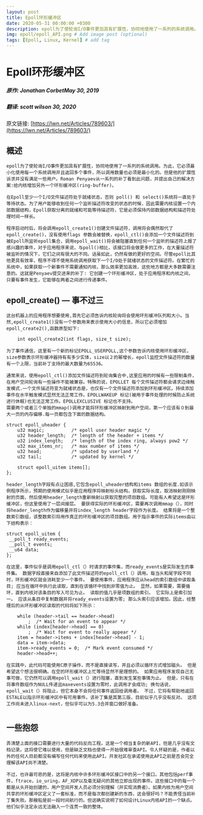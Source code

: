 ```yaml
---
layout: post
title: Epoll环形缓冲区
date: 2020-05-31 00:00:00 +0300
description: epoll为了使轮询I/O事件更加具有扩展性，协同地使用了一系列的系统调用。为此，它必须最小化使用每一个系统调用并且返回多个事件，所以调用数量也必须是最小化的。但是他的扩展性诉求并没有满足一些用户。Roman Penyaev从一系列的补丁看到此问题，并提出自己的解决方案:给内核增加另外一个环形缓冲区(ring-buffer) # Add post description (optional)
img: epoll/epoll_API.png # Add image post (optional)
tags: [Epoll, Linux, Kernel] # add tag
---
```

# Epoll环形缓冲区
##### 原作: Jonathan CorbetMay 30, 2019
##### 翻译: scott wilson 30, 2020
原文链接: [https://lwn.net/Articles/789603/](https://lwn.net/Articles/789603/)
## 概述
    epoll为了使轮询I/O事件更加具有扩展性，协同地使用了一系列的系统调用。为此，它必须最小化使用每一个系统调用并且返回多个事件，所以调用数量也必须是最小化的。但是他的扩展性诉求并没有满足一些用户。Roman Penyaev从一系列的补丁看到此问题，并提出自己的解决方案:给内核增加另外一个环形缓冲区(ring-buffer)。

    在Epoll至少一个I/O文件描述符处于就绪状态，否则 poll() 和 select()系统将一直处于等待状态。为了用户能够收到任何一个监听描述符改变的状态的时候，因此需要内核设置一个内部数据结构，Epoll获取分离的就绪和可能等待描述符，它是必须保持内部数据结构和描述符处理时间一样长。

    程序启动时后，将会调用epoll_create1()创建文件描述符，调用将会偶然取代了epoll_create()，没有使用flags 参数会被替换，epoll_ctl()会添加一个文件描述符到被Epoll所监听epoll集合，调用epoll_wait()将会被阻塞直到任何一个监听的描述符上报了感兴趣的事件，对于应用程序来说，与poll()相比，该接口将会做更多的工作，在大量描述符被监听的情况下，它们之间有很大的不同。话虽如此，仍然有做的更好的空间。尽管epoll比其他更具有效率，程序不得不使用系统调用获取下一个I/O处于就绪状态的文件描述符。在繁忙的系统中，如果获取一个新事件不需要通知内核，那么效率更加高效，这些地方都是大多数需要注意的。这就是Penyaev提交进来的补丁: 它创建一个环形缓冲区，处于应用程序和内核之间，只要有事件发生，它能够在两者之间进行传递事件。

## epoll_create() — 事不过三
    这台机器上的应用程序想要使用,首先它必须告诉内核轮询将会使用环形缓冲队列和大小。当然,epoll_create1()没有一个参数用来表示使用大小的信息，所以它必须增加epoll_create2(),函数原型如下:
```
    int epoll_create2(int flags, size_t size);
```
    为了事件通信，这里有一个新的标记EPOLL_USERPOLL,这个参数告诉内核使用环形缓冲区，size参数表示环形缓冲器持有有多少实体，size以２的幂增长，epoll监控文件描述符的数量有一个上限，当前补丁支持的最大数量为65536。

    通常来说，使用epoll_ctl()添加文件描述符到轮询集合中,这里应用的时候有一些限制条件，在用户空间轮询有一些操作不能被兼容。特殊的说，EPOLLET 每个文件描述符都会请求边缘触发模式.一个文件描述符变为就绪状态是，也仅有一个文件描述符添加到环形缓冲区。持续添加事件在水平触发模式显然无法正常工作。EPOLLWAKEUP 标记(被用于事件处理的时候防止系统进行休眠)也无法正常工作。EPOLLEXCLUSIVE 标记也不支持。
    需要两个或者三个单独的mmap()调用才能将环形缓冲区映射到用户空间，第一个应该有０到最大一页的内存偏移.每一页都包含下面的数据结构。
```
struct epoll_uheader {
    u32 magic;          /* epoll user header magic */
    u32 header_length;  /* length of the header + items */
    u32 index_length;   /* length of the index ring, always pow2 */
    u32 max_items_nr;   /* max number of items */
    u32 head;           /* updated by userland */
    u32 tail;           /* updated by kernel */

    struct epoll_uitem items[];
};
```
    header_length字段有点让困惑,它包含epoll_uheader结构和items 数组的长度.如该示例程序所示，预期的使用模式似乎是应用程序将映射标头结构，获取实际长度，取消映射刚刚映射的页面，然后使用header_length重新映射以获取完整的项目数组。可能有人希望这是环形缓冲区，但这里使用了一层间接层。 要获得实际的环形缓冲区，需要再次调用mmap（），同时将header_length作为偏移量并将index_length header字段作为长度。 结果将是一个整数索引数组，该整数索引将用作真正的环形缓冲区的项目数组。用于指示事件的实际items由以下结构表示：
```
struct epoll_uitem {
 __poll_t ready_events;
 __poll_t events;
 __u64 data;
};
```
    在这里，事件似乎是调用epoll_ctl（）时请求的事件集，而ready_events是实际发生的事件集。 数据字段直接来自添加了此文件描述符的epoll_ctl（）调用。每当头和尾字段不同时，环形缓冲区就会消耗至少一个事件。 要使用事件，应用程序应从head的索引数组中读取条目; 应当在循环中执行此读取，直到在该循环中找到非零值为止。 显然，如果需要，需要循环，直到内核对该条目的写入可见为止。 读取的值几乎是项数组的索引。 它实际上是索引加一。 应该从条目中复制数据并将ready_events设置为零; 那么头索引应该增加。因此，经整理后的从环形缓冲区读取的代码将如下所示：
```
    while (header->tail == header->head)
        ;  /* Wait for an event to appear */
    while (index[header->head] == 0)
        ;  /* Wait for event to really appear */
    item = header->items + index[header->head] - 1;
    data = item->data;
    item->ready_events = 0;  /* Mark event consumed */
    header->head++;
```
    在实践中，此代码可能使用C原子操作，而不是直接读写，并且必须以循环方式增加磁头。 但是希望这个想法很明确。在空的环形缓冲区上忙等待显然不是理想的。 如果应用程序发现自己无事可做，它仍然可以调用epoll_wait（）进行阻塞，直到发生某些事情为止。 但是，只有在将事件数组作为NULL传递且maxevents设置为零时，此调用才会成功; 换句话说，epoll_wait（）将阻止，但它本身不会将任何事件返回给调用者。 不过，它将有帮助地返回ESTALE以指示环形缓冲区中有可用事件。该补丁集是其第三版，目前似乎几乎没有反对。 这项工作尚未进入linux-next，但似乎可以为5.3合并窗口做好准备。
#

## 一些抱怨
    弄清楚上面的接口需要进行大量的代码反向工程。这是一个相当复杂的新API，但是几乎没有文档记录。这将使它难以使用，但是缺乏文档也使得一开始很难审查API。令人怀疑的是，作者以外的任何人目前都没有编写任何代码来使用此API。开发社区在承诺使用此API之前是否会完全理解该API尚不清楚。

    不过，也许最可悲的是，这将是内核中许多环形缓冲区接口中的另一个接口。其他包括perf事件，ftrace，io_uring，AF_XDP以及毫无疑问的其他立即出现的事件。这些接口中的每一个都是从头开始创建的，用户空间开发人员必须分别理解（并实现消费者）。如果内核为用户空间共享的环形缓冲区定义了一套标准，而不是每次都创建新的东西，这会很好吗？不能责怪当前补丁集失败。那艘船是前一段时间航行的。但这确实说明了如何设计Linux内核API的一个缺点。他们似乎注定永远无法融入一个连贯一致的整体。
